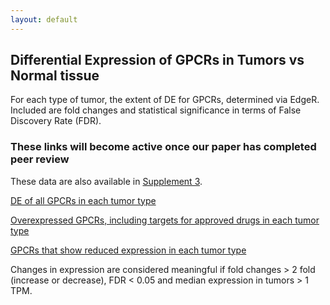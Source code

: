 ```yaml
---
layout: default
---
```


## Differential Expression of GPCRs in Tumors vs Normal tissue

For each type of tumor, the extent of DE for GPCRs, determined via EdgeR. Included are fold changes and statistical significance in terms of False Discovery Rate (FDR).

### These links will become active once our paper has completed peer review

These data are also available in [Supplement 3]().

[DE of all GPCRs in each tumor type]()

[Overexpressed GPCRs, including targets for approved drugs in each tumor type]()

[GPCRs that show reduced expression in each tumor type]()

Changes in expression are considered meaningful if fold changes > 2 fold (increase or decrease), FDR < 0.05 and median expression in tumors > 1 TPM.



